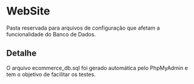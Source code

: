 # WebSite

Pasta reservada para arquivos de configuração que afetam a funcionalidade do Banco de Dados.

## Detalhe

O arquivo ecommerce_db.sql foi gerado automática pelo PhpMyAdmin e tem o objetivo de facilitar os testes.